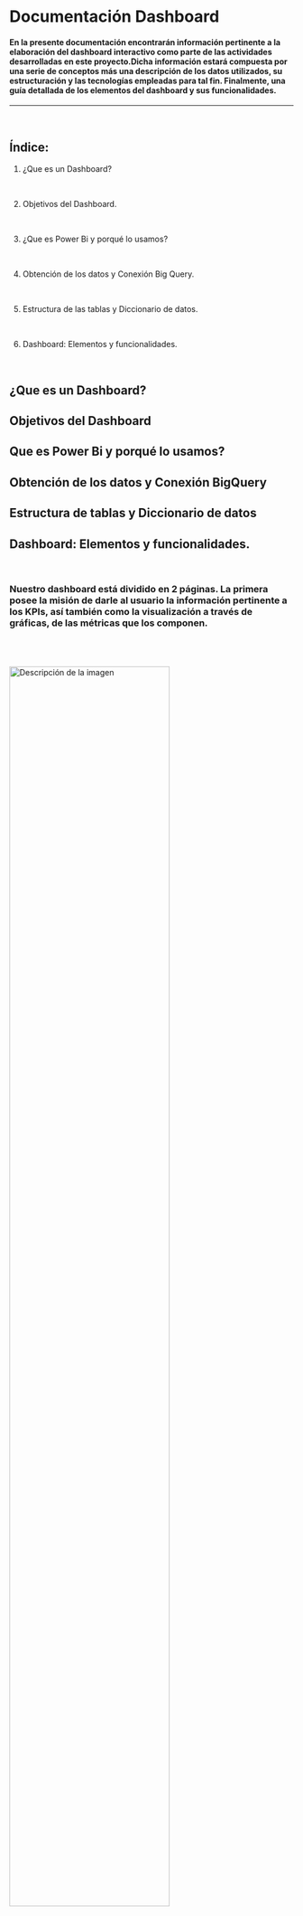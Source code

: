 # Documentación Dashboard

#### En la presente documentación encontrarán información pertinente a la elaboración del dashboard interactivo como parte de las actividades desarrolladas en este proyecto.Dicha información estará compuesta por una serie de conceptos más una descripción de los datos utilizados, su estructuración y las tecnologías empleadas para tal fin. Finalmente, una guía detallada de los elementos del dashboard y sus funcionalidades.
___
<br>

## Índice:
1.   ¿Que es un Dashboard?
<br>

2.   Objetivos del Dashboard.
<br>

3.   ¿Que es Power Bi y porqué lo usamos?
<br>

4.   Obtención de los datos y Conexión Big Query.
<br>

5.   Estructura de las tablas y Diccionario de datos.
<br>

6.   Dashboard: Elementos y funcionalidades.  
<br>

## ¿Que es un Dashboard?

## Objetivos del Dashboard

## Que es Power Bi y porqué lo usamos?

## Obtención de los datos y Conexión BigQuery

## Estructura de tablas y Diccionario de datos

## Dashboard: Elementos y funcionalidades.
<br>

### Nuestro dashboard está dividido en 2 páginas. La primera posee la misión de darle al usuario la información pertinente a los KPIs, así también como la visualización a través de gráficas, de las métricas que los componen.  
<br>
<br>
<br>

<img src="https://user-images.githubusercontent.com/109149292/228099508-57fccff2-8efd-45e9-ad75-8313ebfc7f2b.jpg" alt="Descripción de la imagen" width="75%"> 
<br>
<br>

### La segunda página está compuesta por elementos gráficos orientados a evidenciar tendencias, a través de la comparativa de métricas históricas.<br>
<br>

<img src="https://user-images.githubusercontent.com/109149292/228101816-9f1577e4-e837-4f5b-8751-c05a2eecc2bb.jpg" alt="Descripción de la imagen" width="75%"> 
<br>

<br>

### A continuación analizaremos en detalles los elementos de dichas páginas.<br>
<br>
<br>

<img src="https://user-images.githubusercontent.com/109149292/228102033-9a46c8cc-d1cf-4834-af6c-bd572138f9dd.jpg" alt="Descripción de la imagen" width="75%">
<br>
<br>

## Número 1: KPIs
<br>

Como se obserba en la figura de arriba, en la parte superior se encuentran 5 KPIs. Los 5 muestran a modo de ejemplo, el periódo de 6 meses comprendido entre las fechas 31/12/2018 y 30/06/2019.  
Los elementos dentro de las 5 figuras son los mismos. Por un lado el título de la métrica a la cual se hace referencia, seguido por el valor de la misma, el cual figura en verde o rojo dependiendo de si se ha cumplido con el objetivo propuesto o no respectivamente.  
Inmediatamente por debajo del valor se encuentran el target u objetivo el cual no es otra cosa que el valor de la métrica al inicio del periodo mas un porcentaje que se pretenda alcanzar al finalizar el mismo.  
A la derecha del target se encuentra un valor que muestra la diferencia numérica y porcentual entre el valor actual de la métrica y el target, de esta manera se puede observar específicamente el déficit o superhabit alcanzado.  
Finalmente nos encontraremos con la fecha a la cual pertenece el valor del KPI observado.<br>
<br>

## Número 2: Filtro Top 10 empresas.
<br>

En el extremo izquierdo por debajo de los KPIs nos encontramos con un gráfico de barras que nos muestra el top 10 de empresas en función de la cantidad de reviews obtenidas de los usuarios.  
Además de evidenciar aquellas empresas más populares o con mayor visibilidad, dicha gráfica tiene incorporada una funcionalidad de filtro, tal y como se puede ver en las siguientes figuras, donde al hacer click sobre la barra o (Ctrl + click) para elegir múltiples empresas, los demás elementos y gráficas se actualizan, haciendo visible la información perteneciente a la/las mismas.<br>
<br>

<img src="https://user-images.githubusercontent.com/109149292/228108996-c544fe6b-793b-4214-a358-c35d134fa3fe.jpg" alt="Descripción de la imagen" width="40%"> 
<br>

<img src="https://user-images.githubusercontent.com/109149292/228109094-a45894f2-96b9-478d-a2d3-01ef4ca92b46.jpg" alt="Descripción de la imagen" width="75%"> 

<br>
<br>

## Número 3: Mapa.
<br>

En el extremo derecho por debajo de los KPIs se encuentra un mapa con las ubicaciones de los locales de cada empresa clasificados por colores según el estado al cual pertenezcan.  
El tamaño de los puntos, también llamados burbujas, varía según la cantidad de reviews que posea dicho local en específico. Por lo que es una guía visual eficaz a la hora de elegir locaciones estrategicamente.
<br>
<br>

## Número 4: Gráficas.
<br>

En el extremo inferior se pueden visualizar 3 gráficos.  
Un gráfico de barras que nos muestra la cantidad de reviews por estado. Este mismo a su vez nos permite seleccionar un estado a modo de filtro al hacer click, y múltiples estados al hacer (Ctrl + click). De esta manera las demas gráficas se actualizan según los estados seleccionados como se muestra en las siguientes figuras.
<br>
<br>
<br>

<img src="https://user-images.githubusercontent.com/109149292/228112153-3d6c2225-0755-4405-a3f8-2d6c82e1abab.jpg" alt="Descripción de la imagen" width="75%"> 
<br>
<br>

Sumado a lo anterior también podemos ver dos gráficos circulares que muestran los porcentajes de los distintos valores de los campos rating (1 a 5 estrellas), y feeling (positivo, negativo, neutro).
<br>

## Página 2.
<br>
<br>

<img src="https://user-images.githubusercontent.com/109149292/228102988-00a3120d-36c1-4c4f-9cb7-a8358470af6e.jpg" alt="Descripción de la imagen" width="75%">

<br>
<br>

## Números 1 y 2 - Pág2:
<br>

En la segunda página podemos ver 4 nuevos elementos además de los KPIs y el Top 10.  
El primero de ellos es un gráfico de líneas que nos muestra la tendencia del promedio de Rating a lo largo de los últimos años, cuenta con una línea de tendencia, sumado a líneas de mínima y máxima histórica en rojo y verde respectivamente.  
Como se muestra en la siguiente figura, también posee barras de control con las cuales es posible agrandar un rango de valores en ambos ejes que se quiera estudiar en detalle.
<br>
<br>

<img src="https://user-images.githubusercontent.com/109149292/228109132-df3d038c-5dea-4436-b7fd-8a973a439085.jpg" alt="Descripción de la imagen" width="75%"> 

<br>
El segundo gráfico contiene las mismas funcionalidades que el primero, y muestra la tendencia de la cantidad de reviews según la fecha. 
<br>

## Números 3 y 4 - Pág2:
<br>

Los elementos 3 y 4 son gráficos de barras agrupadas.  
El número 3 muestra las relaciones entre cantidad de reviews y la tasa de respuestas a las mismas por parte de los locales, a lo largo del tiempo. El 4 por su parte, muestra la comparativa entre comentarios positivos y negativos según la fecha.

